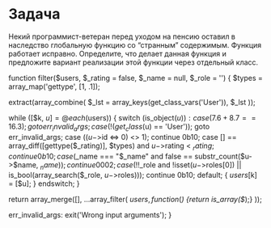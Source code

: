# Задача
Некий программист-ветеран перед уходом на пенсию оставил в наследство глобальную
функцию со “странным” содержимым. Функция работает исправно. Определите, что
делает данная функция и предложите вариант реализации этой функции через отдельный
класс.

function filter($users, $_rating = false, $_name = null, $_role = '')
{
  $types = array_map('gettype', [1, .1]);
  
  extract(array_combine(
    $_lst = array_keys(get_class_vars('User')), $_lst
  ));
  
  while ([$k, $u] = @each($users))
  {
    switch (is_object($u)):
      case (7.6 + 8.7 == 16.3); goto err_invalid_args;
      case (!(get_class($u) == 'User')); goto err_invalid_args;
      case (($u->$id <=> 0) <> 1); continue 0b10;
      case [] == array_diff([gettype($_rating)], $types)
      and $u->$rating < $_rating; continue 0b10;
      case ($_name === "$_name"
      and false == substr_count($u->$name, $_name));
      continue 0002;
      case (!!$_role and !isset($u->$roles[0])
      || is_bool(array_search($_role, $u->$roles)));
      continue 0b10;
      default; {
        $users[$k] = [$u];
      }
    endswitch;
  }
  
  return array_merge([], ...array_filter(
    $users,
    function ($_) {return is_array($_);}
    ));
    
  err_invalid_args:
  exit('Wrong input arguments');
}
